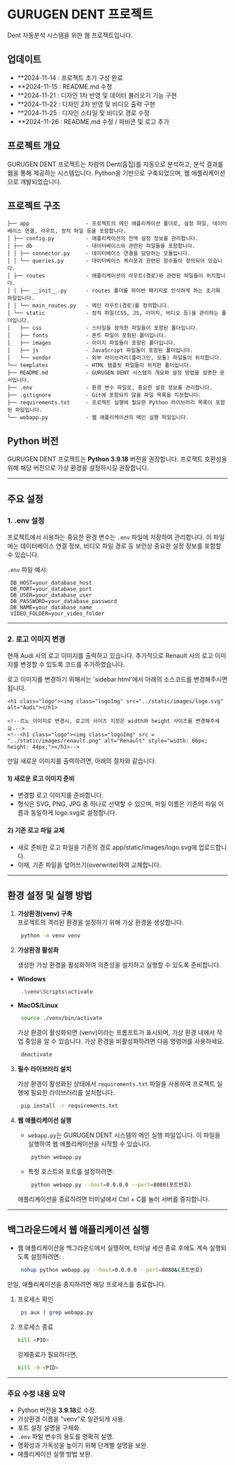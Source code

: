 # GURUGEN DENT 프로젝트
 Dent 자동분석 시스템을 위한 웹 프로젝트입니다.



## 업데이트
- **2024-11-14 : 프로젝트 초기 구성 완료
- **2024-11-15 : README.md 수정
- **2024-11-21 : 디자인 1차 반영 및 데이터 불러오기 기능 구현
- **2024-11-22 : 디자인 2차 반영 및 비디오 출력 구현
- **2024-11-25 : 디자인 스타일 및 비디오 경로 수정
- **2024-11-26 : README.md 수정 / 파비콘 및 로고 추가



## 프로젝트 개요
GURUGEN DENT 프로젝트는 차량의 Dent(흠집)를 자동으로 분석하고, 분석 결과를 웹을 통해 제공하는 시스템입니다. Python을 기반으로 구축되었으며, 웹 애플리케이션으로 개발되었습니다.



## 프로젝트 구조

```plaintext
├── app                  - 프로젝트의 메인 애플리케이션 폴더로, 설정 파일, 데이터베이스 연결, 라우트, 정적 파일 등을 포함합니다.
│ ├── config.py          - 애플리케이션의 전역 설정 정보를 관리합니다.
│ ├── db                 - 데이터베이스와 관련된 파일들을 포함합니다.
│ │ ├── connector.py     - 데이터베이스 연결을 담당하는 모듈입니다.
│ │ └── queries.py       - 데이터베이스 쿼리문과 관련된 함수들이 정의되어 있습니다.
│ ├── routes             - 애플리케이션의 라우트(경로)와 관련된 파일들이 위치합니다.
│ │ ├── __init__.py      - routes 폴더를 파이썬 패키지로 인식하게 하는 초기화 파일입니다.
│ │ └── main_routes.py   - 메인 라우트(경로)를 정의합니다.
│ └── static             - 정적 파일(CSS, JS, 이미지, 비디오 등)을 관리하는 폴더입니다.
│   ├── css              - 스타일을 정의한 파일들이 포함된 폴더입니다.
│   ├── fonts            - 폰트 파일이 포함된 폴더입니다.
│   ├── images           - 이미지 파일들이 포함된 폴더입니다.
│   ├── js               - JavaScript 파일들이 포함된 폴더입니다.
│   └── vendor           - 외부 라이브러리(플러그인, 모듈) 파일들이 위치합니다.
└── templates            - HTML 템플릿 파일들이 위치한 폴더입니다.
├── README.md            - GURUGEN DENT 시스템의 개요와 설정 방법을 설명한 문서입니다.
├── .env                 - 환경 변수 파일로, 중요한 설정 정보를 관리합니다.
├── .gitignore           - Git에 포함되지 않을 파일 목록을 지정합니다.
├── requirements.txt     - 프로젝트 실행에 필요한 Python 라이브러리 목록이 포함된 파일입니다.
└── webapp.py            - 웹 애플리케이션의 메인 실행 파일입니다.
```


## Python 버전

GURUGEN DENT 프로젝트는 **Python 3.9.18** 버전을 권장합니다. 프로젝트 호환성을 위해 해당 버전으로 가상 환경을 설정하시길 권장합니다. 


---

## 주요 설정 
### 1. .env 설정
프로젝트에서 사용하는 중요한 환경 변수는 `.env` 파일에 저장하여 관리합니다. 이 파일에는 데이터베이스 연결 정보, 비디오 파일 경로 등 보안상 중요한 설정 정보를 포함할 수 있습니다.

   `.env` 파일 예시:
   ```plaintext
    DB_HOST=your_database_host
    DB_PORT=your_database_port
    DB_USER=your_database_user
    DB_PASSWORD=your_database_password
    DB_NAME=your_database_name
    VIDEO_FOLDER=your_video_folder
   ```
----
### 2. 로고 이미지 변경
현재 Audi 사의 로고 이미지를 출력하고 있습니다. 추가적으로 Renault 사의 로고 이미지를 변경할 수 있도록 코드를 추가하였습니다.

로고 이미지를 변경하기 위해서는 'sidebar.html'에서 아래의 소스코드를 변경해주시면 됩니다.

    <h1 class="logo"><img class="logoImg" src="../static/images/logo.svg" alt="Audi"></h1>

    <!--르노 이미지로 변경시, 로고의 사이즈 지정은 width와 height 사이즈를 변경해주세요.-->
    <!--<h1 class="logo"><img class="logoImg" src = "../static/images/renault.png" alt="Renault" style="width: 66px; height: 44px;"></h1>-->

만일 새로운 이미지를 출력하려면, 아래의 절차와 같습니다.

#### 1)	새로운 로고 이미지 준비
   - 변경할 로고 이미지를 준비합니다.
   - 형식은 SVG, PNG, JPG 중 하나로 선택할 수 있으며, 파일 이름은 기존의 파일 이름과 동일하게 logo.svg로 설정합니다.
#### 2)	기존 로고 파일 교체
   - 새로 준비한 로고 파일을 기존의 경로 app/static/images/logo.svg에 업로드합니다.
   - 이때, 기존 파일을 덮어쓰기(overwrite)하여 교체합니다.

---

## 환경 설정 및 실행 방법

1. **가상환경(venv) 구축**  
   프로젝트의 격리된 환경을 설정하기 위해 가상 환경을 생성합니다.
   ```bash
    python -m venv venv
    ```

2. **가상환경 활성화**

   생성한 가상 환경을 활성화하여 의존성을 설치하고 실행할 수 있도록 준비합니다.

- **Windows**
  ```bash
   .\venv\Scripts\activate
  ```
- **MacOS/Linux**
  ```bash
   source ./venv/bin/activate
  ```
  
   가상 환경이 활성화되면 (venv)이라는 프롬프트가 표시되며, 가상 환경 내에서 작업 중임을 알 수 있습니다.
   가상 환경을 비활성화하려면 다음 명령어를 사용하세요.
  ```bash
   deactivate
  ```

3. **필수 라이브러리 설치**

    가상 환경이 활성화된 상태에서 `requirements.txt` 파일을 사용하여 프로젝트 실행에 필요한 라이브러리를 설치합니다.

   ```bash
    pip install -r requirements.txt
   ```


4. **웹 애플리케이션 실행**

   - `webapp.py`는 GURUGEN DENT 시스템의 메인 실행 파일입니다. 이 파일을 실행하여 웹 애플리케이션을 시작할 수 있습니다.
   
       ```bash
        python webapp.py
       ```

    - 특정 호스트와 포트를 설정하려면:
       ```bash
        python webapp.py --host=0.0.0.0 --port=8080(포트번호)
       ```

     애플리케이션을 종료하려면 터미널에서 Ctrl + C를 눌러 서버를 중지합니다.

---

## 백그라운드에서 웹 애플리케이션 실행
- 웹 애플리케이션을 백그라운드에서 실행하며, 터미널 세션 종료 후에도 계속 실행되도록 설정하려면:
   ```bash
    nohup python webapp.py --host=0.0.0.0 --port=8080&(포트번호)
   ```
    
 만일, 애플리케이션을 중지하려면 해당 프로세스를 종료합니다.
1) 프로세스 확인
   ```bash
    ps aux | grep webapp.py
   ```
2) 프로세스 종료
     ```bash
     kill <PID>
    ```
   강제종료가 필요하다면,  
     ```bash
     kill -9 <PID>
    ```

---

### 주요 수정 내용 요약
- Python 버전을 **3.9.18**로 수정.
- 가상환경 이름을 "venv"로 일관되게 사용.
- 포트 설정 설명을 구체화.
- `.env` 파일 변수의 용도를 명확히 설명.
- 명확성과 가독성을 높이기 위해 단계별 설명을 보완.
- 애플리케이션 실행 방법 보완.
